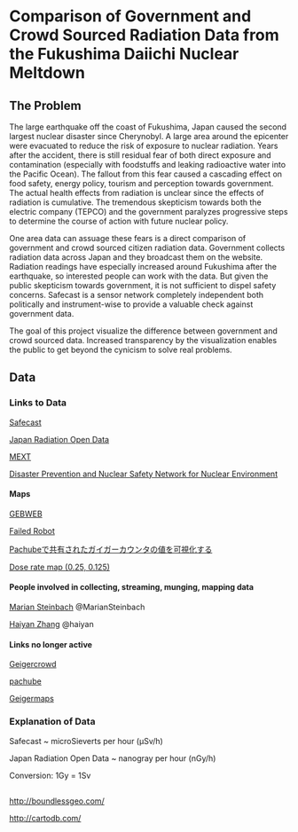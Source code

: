 Comparison of Government and Crowd Sourced Radiation Data from the Fukushima Daiichi Nuclear Meltdown
===========================

## The Problem

The large earthquake off the coast of Fukushima, Japan caused the second largest nuclear disaster since Cherynobyl. A large area around the epicenter were evacuated to reduce the risk of exposure to nuclear radiation. Years after the accident, there is still residual fear of both direct exposure and contamination (especially with foodstuffs and leaking radioactive water into the Pacific Ocean). The fallout from this fear caused a cascading effect on food safety, energy policy, tourism and perception towards government. The actual health effects from radiation is unclear since the effects of radiation is cumulative. The tremendous skepticism towards both the electric company (TEPCO) and the government paralyzes progressive steps to determine the course of action with future nuclear policy.

One area data can assuage these fears is a direct comparison of government and crowd sourced citizen radiation data. Government collects radiation data across Japan and they broadcast them on the website. Radiation readings have especially increased around Fukushima after the earthquake, so interested people can work with the data. But given the public skepticism towards government, it is not sufficient to dispel safety concerns. Safecast is a sensor network completely independent both politically and instrument-wise to provide a valuable check against government data.

The goal of this project visualize the difference between government and crowd sourced data. Increased transparency by the visualization enables the public to get beyond the cynicism to solve real problems.

## Data

### Links to Data

[Safecast](http://blog.safecast.org/faq/)

[Japan Radiation Open Data](http://www.sendung.de/japan-radiation-open-data/)

[MEXT](http://notice.yahoo.co.jp/emg/en/archives/np_jp.html)

[Disaster Prevention and Nuclear Safety Network for Nuclear Environment](http://www.bousai.ne.jp/eng/index.html)

#### Maps

[GEBWEB](http://gebweb.net/blogpost/2011/03/17/japan-radiation-map/)

[Failed Robot](http://japan.failedrobot.com)

[Pachubeで共有されたガイガーカウンタの値を可視化する](http://jsdo.it/motoishmz/rdC2)

[Dose rate map (0.25, 0.125)](https://maps.google.co.jp/maps/ms?ie=UTF8&hl=ja&brcurrent=3,0x34674e0fd77f192f:0xf54275d47c665244,0&msa=0&msid=210951801243060233597.0004a4f5311a2612c91f3&ll=36.862043,140.097656&spn=3.203668,4.257202&t=p&z=8)

#### People involved in collecting, streaming, munging, mapping data

[Marian Steinbach](http://www.sendung.de/) @MarianSteinbach

[Haiyan Zhang](http://blog.failedrobot.com/?p=199) @haiyan


#### Links no longer active

[Geigercrowd](http://geigercrowd.net/)

[pachube](http://community.pachube.com/node/608)

[Geigermaps](http://geigermaps.jp/)

### Explanation of Data

Safecast ~ microSieverts per hour (µSv/h)

Japan Radiation Open Data ~ nanogray per hour (nGy/h)

Conversion: 1Gy = 1Sv

##

http://boundlessgeo.com/

http://cartodb.com/
